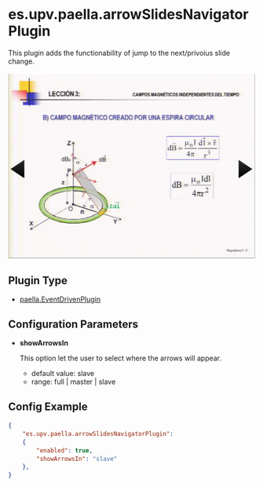 ---
---

# es.upv.paella.arrowSlidesNavigatorPlugin

This plugin adds the functionability of jump to the next/privoius slide change.

![](images/arrowSlidesNavigator.png)

## Plugin Type

* [paella.EventDrivenPlugin](../developer/plugin_types.md)

## Configuration Parameters

* **showArrowsIn**

    This option let the user to select where the arrows will appear.
    - default value: slave
    - range: full | master | slave

## Config Example

```json
{
	"es.upv.paella.arrowSlidesNavigatorPlugin": 
	{
		"enabled": true,
		"showArrowsIn": "slave"
	},
}
```
